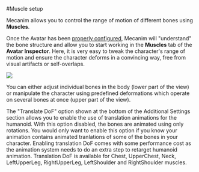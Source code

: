 #Muscle setup

Mecanim allows you to control the range of motion of different bones using __Muscles__. 

Once the Avatar has been [properly configured](ConfiguringtheAvatar), Mecanim will "understand" the bone structure and allow you to start working in the __Muscles__ tab of the __Avatar Inspector__. Here, it is very easy to tweak the character's range of motion and ensure the character deforms in a convincing way, free from visual artifacts or self-overlaps.

![](../uploads/Main/MecanimAvatarMuscles.png) 

You can either adjust individual bones in the body (lower part of the view) or manipulate the character using predefined deformations which operate on several bones at once (upper part of the view).

The "Translate DoF" option shown at the bottom of the Additional Settings section allows you to enable the use of translation animations for the humanoid. With this option disabled, the bones are animated using only rotations. You would only want to enable this option if you know your animation contains animated tranlations of some of the bones in your character. Enabling translation DoF comes with some performance cost as the animation system needs to do an extra step to retarget humanoid animation. Translation DoF is available for Chest, UpperChest, Neck, LeftUpperLeg, RightUpperLeg, LeftShoulder and RightShoulder muscles.